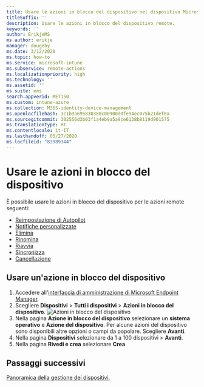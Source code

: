 ```yaml
---
title: Usare le azioni in blocco del dispositivo nel dispositivo Microsoft Intune.
titleSuffix: ''
description: Usare le azioni in blocco del dispositivo remote.
keywords: ''
author: ErikjeMS
ms.author: erikje
manager: dougeby
ms.date: 3/12/2020
ms.topic: how-to
ms.service: microsoft-intune
ms.subservice: remote-actions
ms.localizationpriority: high
ms.technology: ''
ms.assetid: ''
ms.suite: ems
search.appverid: MET150
ms.custom: intune-azure
ms.collection: M365-identity-device-management
ms.openlocfilehash: 3c1b9a695830380c00900d0fe94ec075b21def0a
ms.sourcegitcommit: 302556d3b03f1a4eb9a5a9ce6138b8119d901575
ms.translationtype: HT
ms.contentlocale: it-IT
ms.lasthandoff: 05/27/2020
ms.locfileid: "83989344"
---
```

# <a name="use-bulk-device-actions"></a>Usare le azioni in blocco del dispositivo

È possibile usare le azioni in blocco del dispositivo per le azioni remote seguenti:
- [Reimpostazione di Autopilot](https://docs.microsoft.com/windows/deployment/windows-autopilot/windows-autopilot-reset#reset-devices-with-remote-windows-autopilot-reset)
- [Notifiche personalizzate](custom-notifications.md#send-a-custom-notification-to-a-single-device)
- [Elimina](devices-wipe.md#delete-devices-from-the-intune-portal)
- [Rinomina](device-rename.md)
- [Riavvia](device-restart.md)
- [Sincronizza](device-sync.md)
- [Cancellazione](devices-wipe.md#wipe)

## <a name="use-a-bulk-device-action"></a>Usare un'azione in blocco del dispositivo

1. Accedere all'[interfaccia di amministrazione di Microsoft Endpoint Manager](https://go.microsoft.com/fwlink/?linkid=2109431).
2. Scegliere **Dispositivi** > **Tutti i dispositivi** > **Azioni in blocco del dispositivo**.
![Azioni in blocco del dispositivo](./media/bulk-device-actions/bulk-device-actions.png)
3. Nella pagina **Azione in blocco del dispositivo** selezionare un **sistema operativo** e **Azione del dispositivo**. Per alcune azioni del dispositivo sono disponibili altre opzioni o campi da popolare. Scegliere **Avanti**.
4. Nella pagina **Dispositivi** selezionare da 1 a 100 dispositivi > **Avanti**.
5. Nella pagina **Rivedi e crea** selezionare **Crea**.

## <a name="next-steps"></a>Passaggi successivi
[Panoramica della gestione dei dispositivi.](device-management.md)
